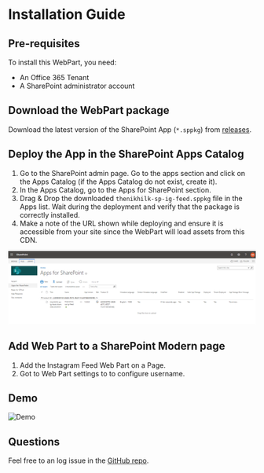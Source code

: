 # Installation Guide

## Pre-requisites

To install this WebPart, you need:

- An Office 365 Tenant
- A SharePoint administrator account

## Download the WebPart package

Download the latest version of the SharePoint App (`*.sppkg`) from [releases](https://github.com/thenikhilk/sharepoint-instagram-feed/releases).

## Deploy the App in the SharePoint Apps Catalog

1. Go to the SharePoint admin page. Go to the apps section and click on the Apps Catalog (if the Apps Catalog do not exist, create it).
2. In the Apps Catalog, go to the Apps for SharePoint section.
3. Drag & Drop the downloaded `thenikhilk-sp-ig-feed.sppkg` file in the Apps list. Wait during the deployment and verify that the package is correctly installed.
4. Make a note of the URL shown while deploying and ensure it is accessible from your site since the WebPart will load assets from this CDN.

![App Catalog](assets/app-catalog.png "App Catalag")

## Add Web Part to a SharePoint Modern page

1. Add the Instagram Feed Web Part on a Page.
2. Got to Web Part settings to to configure username.

## Demo

![Demo](assets/demo.gif "Demo")

## Questions

Feel free to an log issue in the [GitHub repo](https://github.com/thenikhilk/sharepoint-instagram-feed/issues).
